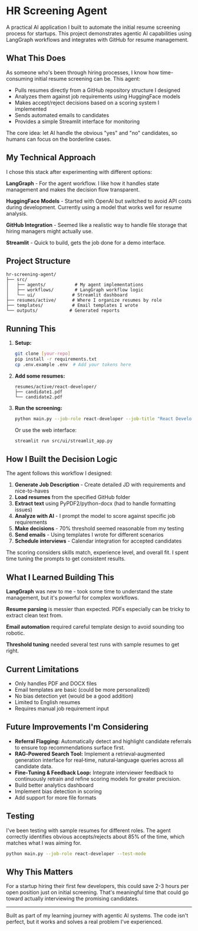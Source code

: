 # HR Screening Agent

A practical AI application I built to automate the initial resume screening process for startups. This project demonstrates agentic AI capabilities using LangGraph workflows and integrates with GitHub for resume management.

## What This Does

As someone who's been through hiring processes, I know how time-consuming initial resume screening can be. This agent:

- Pulls resumes directly from a GitHub repository structure I designed
- Analyzes them against job requirements using HuggingFace models
- Makes accept/reject decisions based on a scoring system I implemented
- Sends automated emails to candidates
- Provides a simple Streamlit interface for monitoring

The core idea: let AI handle the obvious "yes" and "no" candidates, so humans can focus on the borderline cases.

## My Technical Approach

I chose this stack after experimenting with different options:

**LangGraph** - For the agent workflow. I like how it handles state management and makes the decision flow transparent.

**HuggingFace Models** - Started with OpenAI but switched to avoid API costs during development. Currently using a model that works well for resume analysis.

**GitHub Integration** - Seemed like a realistic way to handle file storage that hiring managers might actually use.

**Streamlit** - Quick to build, gets the job done for a demo interface.

## Project Structure

```
hr-screening-agent/
├── src/
│   ├── agents/           # My agent implementations
│   ├── workflows/        # LangGraph workflow logic
│   └── ui/              # Streamlit dashboard
├── resumes/active/      # Where I organize resumes by role
├── templates/           # Email templates I wrote
└── outputs/            # Generated reports
```

## Running This

1. **Setup:**
   ```bash
   git clone [your-repo]
   pip install -r requirements.txt
   cp .env.example .env  # Add your tokens here
   ```

2. **Add some resumes:**
   ```
   resumes/active/react-developer/
   ├── candidate1.pdf
   └── candidate2.pdf
   ```

3. **Run the screening:**
   ```bash
   python main.py --job-role react-developer --job-title "React Developer"
   ```

   Or use the web interface:
   ```bash
   streamlit run src/ui/streamlit_app.py
   ```

## How I Built the Decision Logic

The agent follows this workflow I designed:

1. **Generate Job Description** - Create detailed JD with requirements and nice-to-haves
2. **Load resumes** from the specified GitHub folder
3. **Extract text** using PyPDF2/python-docx (had to handle formatting issues)
4. **Analyze with AI** - I prompt the model to score against specific job requirements
5. **Make decisions** - 70% threshold seemed reasonable from my testing
6. **Send emails** - Using templates I wrote for different scenarios
7. **Schedule interviews** - Calendar integration for accepted candidates

The scoring considers skills match, experience level, and overall fit. I spent time tuning the prompts to get consistent results.

## What I Learned Building This

**LangGraph** was new to me - took some time to understand the state management, but it's powerful for complex workflows.

**Resume parsing** is messier than expected. PDFs especially can be tricky to extract clean text from.

**Email automation** required careful template design to avoid sounding too robotic.

**Threshold tuning** needed several test runs with sample resumes to get right.

## Current Limitations

- Only handles PDF and DOCX files
- Email templates are basic (could be more personalized)
- No bias detection yet (would be a good addition)
- Limited to English resumes
- Requires manual job requirement input

## Future Improvements I'm Considering

- **Referral Flagging:** Automatically detect and highlight candidate referrals to ensure top recommendations surface first.
- **RAG‑Powered Search Tool:** Implement a retrieval‑augmented generation interface for real‑time, natural‑language queries across all candidate data.
- **Fine‑Tuning & Feedback Loop:** Integrate interviewer feedback to continuously retrain and refine scoring models for greater precision.
- Build better analytics dashboard
- Implement bias detection in scoring
- Add support for more file formats

## Testing

I've been testing with sample resumes for different roles. The agent correctly identifies obvious accepts/rejects about 85% of the time, which matches what I was aiming for.

```bash
python main.py --job-role react-developer --test-mode
```

## Why This Matters

For a startup hiring their first few developers, this could save 2-3 hours per open position just on initial screening. That's meaningful time that could go toward actually interviewing the promising candidates.

---

Built as part of my learning journey with agentic AI systems. The code isn't perfect, but it works and solves a real problem I've experienced.
